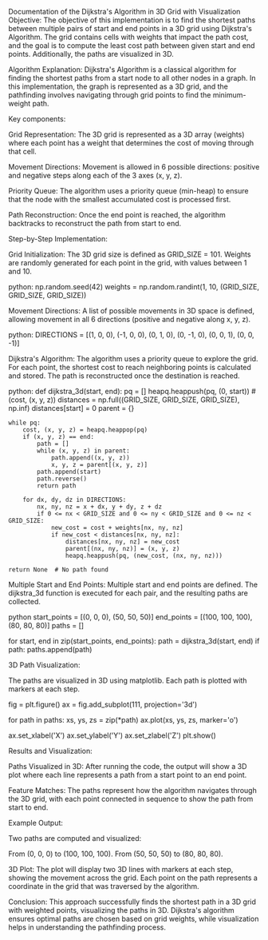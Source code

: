 Documentation of the Dijkstra's Algorithm in 3D Grid with Visualization
Objective:
The objective of this implementation is to find the shortest paths between multiple pairs of start and end points in a 3D grid using Dijkstra's Algorithm. The grid contains cells with weights that impact the path cost, and the goal is to compute the least cost path between given start and end points. Additionally, the paths are visualized in 3D.

Algorithm Explanation:
Dijkstra's Algorithm is a classical algorithm for finding the shortest paths from a start node to all other nodes in a graph. In this implementation, the graph is represented as a 3D grid, and the pathfinding involves navigating through grid points to find the minimum-weight path.

Key components:

Grid Representation: 
The 3D grid is represented as a 3D array (weights) where each point has a weight that determines the cost of moving through that cell.

Movement Directions: 
Movement is allowed in 6 possible directions: positive and negative steps along each of the 3 axes (x, y, z).

Priority Queue: 
The algorithm uses a priority queue (min-heap) to ensure that the node with the smallest accumulated cost is processed first.

Path Reconstruction: Once the end point is reached, the algorithm backtracks to reconstruct the path from start to end.

Step-by-Step Implementation:

Grid Initialization: 
The 3D grid size is defined as GRID_SIZE = 101. Weights are randomly generated for each point in the grid, with values between 1 and 10.

python:
np.random.seed(42)
weights = np.random.randint(1, 10, (GRID_SIZE, GRID_SIZE, GRID_SIZE))

Movement Directions: 
A list of possible movements in 3D space is defined, allowing movement in all 6 directions (positive and negative along x, y, z).

python:
DIRECTIONS = [(1, 0, 0), (-1, 0, 0), (0, 1, 0), (0, -1, 0), (0, 0, 1), (0, 0, -1)]

Dijkstra's Algorithm: 
The algorithm uses a priority queue to explore the grid. For each point, the shortest cost to reach neighboring points is calculated and stored. The path is reconstructed once the destination is reached.

python:
def dijkstra_3d(start, end):
    pq = []
    heapq.heappush(pq, (0, start))  # (cost, (x, y, z))
    distances = np.full((GRID_SIZE, GRID_SIZE, GRID_SIZE), np.inf)
    distances[start] = 0
    parent = {}

    while pq:
        cost, (x, y, z) = heapq.heappop(pq)
        if (x, y, z) == end:
            path = []
            while (x, y, z) in parent:
                path.append((x, y, z))
                x, y, z = parent[(x, y, z)]
            path.append(start)
            path.reverse()
            return path
        
        for dx, dy, dz in DIRECTIONS:
            nx, ny, nz = x + dx, y + dy, z + dz
            if 0 <= nx < GRID_SIZE and 0 <= ny < GRID_SIZE and 0 <= nz < GRID_SIZE:
                new_cost = cost + weights[nx, ny, nz]
                if new_cost < distances[nx, ny, nz]:
                    distances[nx, ny, nz] = new_cost
                    parent[(nx, ny, nz)] = (x, y, z)
                    heapq.heappush(pq, (new_cost, (nx, ny, nz)))

    return None  # No path found

Multiple Start and End Points: 
Multiple start and end points are defined. The dijkstra_3d function is executed for each pair, and the resulting paths are collected.

python
start_points = [(0, 0, 0), (50, 50, 50)]
end_points = [(100, 100, 100), (80, 80, 80)]
paths = []

for start, end in zip(start_points, end_points):
    path = dijkstra_3d(start, end)
    if path:
        paths.append(path)

3D Path Visualization: 

The paths are visualized in 3D using matplotlib. Each path is plotted with markers at each step.

fig = plt.figure()
ax = fig.add_subplot(111, projection='3d')

for path in paths:
    xs, ys, zs = zip(*path)
    ax.plot(xs, ys, zs, marker='o')

ax.set_xlabel('X')
ax.set_ylabel('Y')
ax.set_zlabel('Z')
plt.show()

Results and Visualization:

Paths Visualized in 3D: 
After running the code, the output will show a 3D plot where each line represents a path from a start point to an end point.

Feature Matches: 
The paths represent how the algorithm navigates through the 3D grid, with each point connected in sequence to show the path from start to end.

Example Output:

Two paths are computed and visualized:

From (0, 0, 0) to (100, 100, 100).
From (50, 50, 50) to (80, 80, 80).

3D Plot:
The plot will display two 3D lines with markers at each step, showing the movement across the grid. Each point on the path represents a coordinate in the grid that was traversed by the algorithm.

Conclusion:
This approach successfully finds the shortest path in a 3D grid with weighted points, visualizing the paths in 3D. Dijkstra's algorithm ensures optimal paths are chosen based on grid weights, while visualization helps in understanding the pathfinding process.
